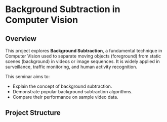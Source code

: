 # Background Subtraction in Computer Vision

## Overview

This project explores **Background Subtraction**, a fundamental technique in Computer Vision used to separate moving objects (foreground) from static scenes (background) in videos or image sequences. It is widely applied in surveillance, traffic monitoring, and human activity recognition.

This seminar aims to:
- Explain the concept of background subtraction.
- Demonstrate popular background subtraction algorithms.
- Compare their performance on sample video data.


## Project Structure

